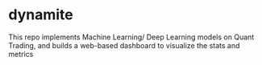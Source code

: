 # dynamite
This repo implements Machine Learning/ Deep Learning models on Quant Trading, and builds a web-based dashboard to visualize the stats and metrics
